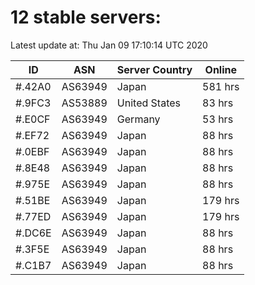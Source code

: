 # 12 stable servers:

Latest update at: Thu Jan 09 17:10:14 UTC 2020

| ID | ASN | Server Country | Online |
| -- | --- | -------------- | ------ |
| #.42A0 | AS63949 | Japan | 581 hrs |
| #.9FC3 | AS53889 | United States | 83 hrs |
| #.E0CF | AS63949 | Germany | 53 hrs |
| #.EF72 | AS63949 | Japan | 88 hrs |
| #.0EBF | AS63949 | Japan | 88 hrs |
| #.8E48 | AS63949 | Japan | 88 hrs |
| #.975E | AS63949 | Japan | 88 hrs |
| #.51BE | AS63949 | Japan | 179 hrs |
| #.77ED | AS63949 | Japan | 179 hrs |
| #.DC6E | AS63949 | Japan | 88 hrs |
| #.3F5E | AS63949 | Japan | 88 hrs |
| #.C1B7 | AS63949 | Japan | 88 hrs |

